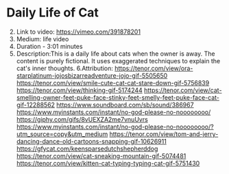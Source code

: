 # Daily Life of Cat
2. Link to video: https://vimeo.com/391878201
3. Medium: life video
4. Duration - 3:01 minutes
5. Description:This is a daily life about cats when the owner is away. The content is purely fictional. It uses exaggerated techniques to explain the cat's inner thoughts.
6.Attribution:
https://tenor.com/view/ora-starplatinum-jojosbizarreadventure-jojo-gif-5505650
https://tenor.com/view/smile-cute-cat-cat-stare-down-gif-5756839
https://tenor.com/view/thinking-gif-5174244
https://tenor.com/view/cat-smelling-owner-feet-puke-face-stinky-feet-smelly-feet-puke-face-cat-gif-12288562
https://www.soundboard.com/sb/sound/386967
https://www.myinstants.com/instant/no-god-please-no-noooooooo/
https://giphy.com/gifs/8vUEXZA2me7vnuUvrs
https://www.myinstants.com/instant/no-god-please-no-noooooooo/?utm_source=copy&utm_medium
https://tenor.com/view/tom-and-jerry-dancing-dance-old-cartoons-snapping-gif-10626911
https://gfycat.com/keensparsedutchshepherddog
https://tenor.com/view/cat-sneaking-mountain-gif-5074481
https://tenor.com/view/kitten-cat-typing-typing-cat-gif-5751430
